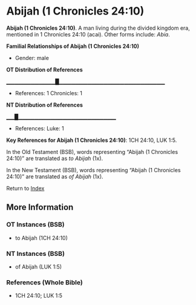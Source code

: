 # Abijah (1 Chronicles 24:10)
**Abijah (1 Chronicles 24:10)**. 
A man living during the divided kingdom era, mentioned in 1 Chronicles 24:10 (acai). 
Other forms include: 
*Abia*. 




**Familial Relationships of Abijah (1 Chronicles 24:10)**


* Gender: male


**OT Distribution of References**

▁▁▁▁▁▁▁▁▁▁▁▁█▁▁▁▁▁▁▁▁▁▁▁▁▁▁▁▁▁▁▁▁▁▁▁▁▁▁
* References: 1 Chronicles: 1

**NT Distribution of References**

▁▁█▁▁▁▁▁▁▁▁▁▁▁▁▁▁▁▁▁▁▁▁▁▁▁▁
* References: Luke: 1



**Key References for Abijah (1 Chronicles 24:10)**: 
1CH 24:10, LUK 1:5. 


In the Old Testament (BSB), words representing “Abijah (1 Chronicles 24:10)” are translated as 
*to Abijah* (1x). 


In the New Testament (BSB), words representing “Abijah (1 Chronicles 24:10)” are translated as 
*of Abijah* (1x). 


Return to [Index](00-Index.md)

## More Information

### OT Instances (BSB)

* to Abijah (1CH 24:10)



### NT Instances (BSB)

* of Abijah (LUK 1:5)



### References (Whole Bible)

* 1CH 24:10; LUK 1:5



